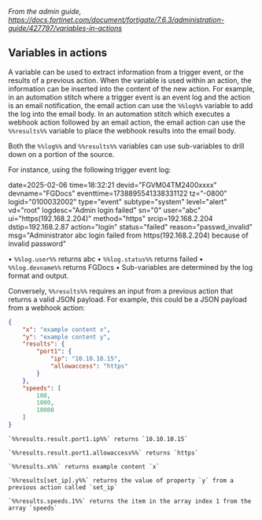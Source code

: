 *From the admin guide, https://docs.fortinet.com/document/fortigate/7.6.3/administration-guide/427797/variables-in-actions*

## Variables in actions

A variable can be used to extract information from a trigger event, or the results of a previous action. When the variable is used within an action, the information can be inserted into the content of the new action.
For example, in an automation stitch where a trigger event is an event log and the action is an email notification, the email action can use the `%%log%%` variable to add the log into the email body. In an automation stitch which executes a webhook action followed by an email action, the email action can use the `%%results%%` variable to place the webhook results into the email body.

Both the `%%log%%` and `%%results%%` variables can use sub-variables to drill down on a portion of the source.

For instance, using the following trigger event log:

date=2025-02-06 time=18:32:21 devid="FGVM04TM2400xxxx" devname="FGDocs" eventtime=1738895541338331122 tz="-0800" logid="0100032002" type="event" subtype="system" level="alert" vd="root" logdesc="Admin login failed" sn="0" user="abc" ui="https(192.168.2.204)" method="https" srcip=192.168.2.204 dstip=192.168.2.87 action="login" status="failed" reason="passwd_invalid" msg="Administrator abc login failed from https(192.168.2.204) because of invalid password"

• `%%log.user%%` returns abc
• `%%log.status%%` returns failed
• `%%log.devname%%` returns FGDocs
• Sub-variables are determined by the log format and output.

Conversely, `%%results%%` requires an input from a previous action that returns a valid JSON payload. For example, this could be a JSON payload from a webhook action:

```json
{
    "x": "example content x",
    "y": "example content y",
    "results": {
        "port1": {
            "ip": "10.10.10.15",
            "allowaccess": "https"
        }
    },
    "speeds": [
        100,
        1000,
        10000
    ]
}
```

    `%%results.result.port1.ip%%` returns `10.10.10.15`

    `%%results.result.port1.allowaccess%%` returns `https`

    `%%results.x%%` returns example content `x`

    `%%results[set_ip].y%%` returns the value of property `y` from a previous action called `set_ip`

    `%%results.speeds.1%%` returns the item in the array index 1 from the array `speeds`

